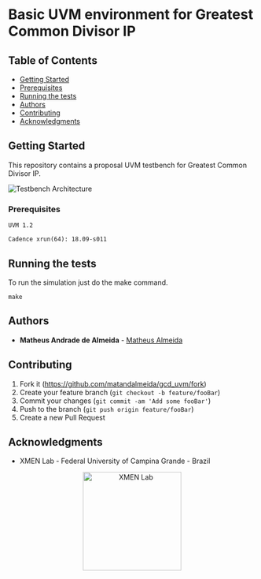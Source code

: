 # Basic UVM environment for Greatest Common Divisor IP

## Table of Contents

- [Getting Started](#getting-started)
- [Prerequisites](#prerequisites)
- [Running the tests](#running-the-tests)
- [Authors](#authors)
- [Contributing](#contributing)
- [Acknowledgments](#acknowledgments)

## Getting Started

This repository contains a proposal UVM testbench for Greatest Common Divisor IP.

![Testbench Architecture](https://github.com/matandalmeida/gcd_uvm/blob/master/mdc_diagram.png)

### Prerequisites

```
UVM 1.2

Cadence xrun(64): 18.09-s011

```

## Running the tests

To run the simulation just do the make command.

```
make
```

## Authors

* **Matheus Andrade de Almeida** - [Matheus Almeida](https://github.com/matandalmeida)

## Contributing

1. Fork it (<https://github.com/matandalmeida/gcd_uvm/fork>)
2. Create your feature branch (`git checkout -b feature/fooBar`)
3. Commit your changes (`git commit -am 'Add some fooBar'`)
4. Push to the branch (`git push origin feature/fooBar`)
5. Create a new Pull Request

## Acknowledgments

* XMEN Lab - Federal University of Campina Grande - Brazil

<p align="center">
  <a href="https://www.embedded.ufcg.edu.br/">
    <img alt="XMEN Lab" title="XMEN Lab" src="https://i.imgur.com/IzbZM0E.png" width="200">
  </a>
</p>



